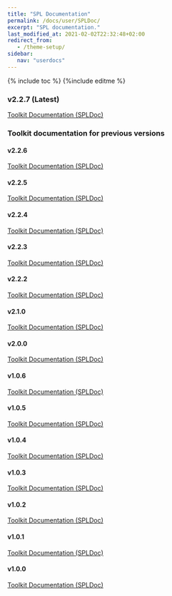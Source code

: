 ```yaml
---
title: "SPL Documentation"
permalink: /docs/user/SPLDoc/
excerpt: "SPL documentation."
last_modified_at: 2021-02-02T22:32:48+02:00
redirect_from:
   - /theme-setup/
sidebar:
   nav: "userdocs"
---
```

{% include toc %}
{%include editme %}

### v2.2.7 (Latest)

[Toolkit Documentation (SPLDoc)](/streamsx.sttgateway/doc/spldoc/html/)

### Toolkit documentation for previous versions

#### v2.2.6

[Toolkit Documentation (SPLDoc)](/streamsx.sttgateway/doc/v2.2.6/spldoc/html/)

#### v2.2.5

[Toolkit Documentation (SPLDoc)](/streamsx.sttgateway/doc/v2.2.5/spldoc/html/)

#### v2.2.4

[Toolkit Documentation (SPLDoc)](/streamsx.sttgateway/doc/v2.2.4/spldoc/html/)

#### v2.2.3

[Toolkit Documentation (SPLDoc)](/streamsx.sttgateway/doc/v2.2.3/spldoc/html/)

#### v2.2.2

[Toolkit Documentation (SPLDoc)](/streamsx.sttgateway/doc/v2.2.2/spldoc/html/)

#### v2.1.0

[Toolkit Documentation (SPLDoc)](/streamsx.sttgateway/doc/v2.1.0/spldoc/html/)

#### v2.0.0

[Toolkit Documentation (SPLDoc)](/streamsx.sttgateway/doc/v2.0.0/spldoc/html/)

#### v1.0.6

[Toolkit Documentation (SPLDoc)](/streamsx.sttgateway/doc/v1.0.6/spldoc/html/)

#### v1.0.5

[Toolkit Documentation (SPLDoc)](/streamsx.sttgateway/doc/v1.0.5/spldoc/html/)

#### v1.0.4

[Toolkit Documentation (SPLDoc)](/streamsx.sttgateway/doc/v1.0.4/spldoc/html/)

#### v1.0.3

[Toolkit Documentation (SPLDoc)](/streamsx.sttgateway/doc/v1.0.3/spldoc/html/)

#### v1.0.2

[Toolkit Documentation (SPLDoc)](/streamsx.sttgateway/doc/v1.0.2/spldoc/html/)

#### v1.0.1

[Toolkit Documentation (SPLDoc)](/streamsx.sttgateway/doc/v1.0.1/spldoc/html/)

#### v1.0.0

[Toolkit Documentation (SPLDoc)](/streamsx.sttgateway/doc/v1.0.0/spldoc/html/)

